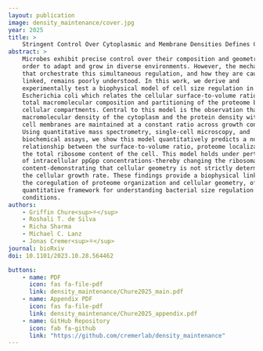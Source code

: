 ```yaml
---
layout: publication
image: density_maintenance/cover.jpg
year: 2025
title: >
    Stringent Control Over Cytoplasmic and Membrane Densities Defines Cell Geometry In <i>Escherichia coli</i>
abstract: >
    Microbes exhibit precise control over their composition and geometry in
    order to adapt and grow in diverse environments. However, the mechanisms
    that orchestrate this simultaneous regulation, and how they are causally
    linked, remains poorly understood. In this work, we derive and
    experimentally test a biophysical model of cell size regulation in
    Escherichia coli which relates the cellular surface-to-volume ratio to the
    total macromolecular composition and partitioning of the proteome between
    cellular compartments. Central to this model is the observation that the
    macromolecular density of the cytoplasm and the protein density within the
    cell membranes are maintained at a constant ratio across growth conditions.
    Using quantitative mass spectrometry, single-cell microscopy, and
    biochemical assays, we show this model quantitatively predicts a non-linear
    relationship between the surface-to-volume ratio, proteome localization, and
    the total ribosome content of the cell. This model holds under perturbations
    of intracellular ppGpp concentrations-thereby changing the ribosomal
    content-demonstrating that cellular geometry is not strictly determined by
    the cellular growth rate. These findings provide a biophysical link between
    the coregulation of proteome organization and cellular geometry, offering a
    quantitative framework for understanding bacterial size regulation across
    conditions.
authors:
    - Griffin Chure<sup>⛧</sup>
    - Roshali T. de Silva
    - Richa Sharma
    - Michael C. Lanz
    - Jonas Cremer<sup>⛧</sup>
journal: bioRxiv 
doi: 10.1101/2023.10.28.564462 

buttons:
    - name: PDF
      icon: fas fa-file-pdf
      link: density_maintenance/Chure2025_main.pdf
    - name: Appendix PDF
      icon: fas fa-file-pdf
      link: density_maintenance/Chure2025_appendix.pdf
    - name: GitHub Repository
      icon: fab fa-github
      link: "https://github.com/cremerlab/density_maintenance"
---
```

